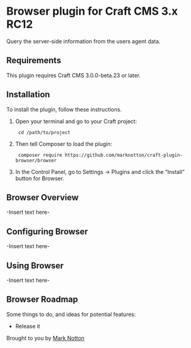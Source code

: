 # Browser plugin for Craft CMS 3.x RC12

Query the server-side information from the users agent data.

## Requirements

This plugin requires Craft CMS 3.0.0-beta.23 or later.

## Installation

To install the plugin, follow these instructions.

1. Open your terminal and go to your Craft project:

        cd /path/to/project

2. Then tell Composer to load the plugin:

        composer require https://github.com/marknotton/craft-plugin-browser/browser

3. In the Control Panel, go to Settings → Plugins and click the “Install” button for Browser.

## Browser Overview

-Insert text here-

## Configuring Browser

-Insert text here-

## Using Browser

-Insert text here-

## Browser Roadmap

Some things to do, and ideas for potential features:

* Release it

Brought to you by [Mark Notton](https://github.com/marknotton/)
